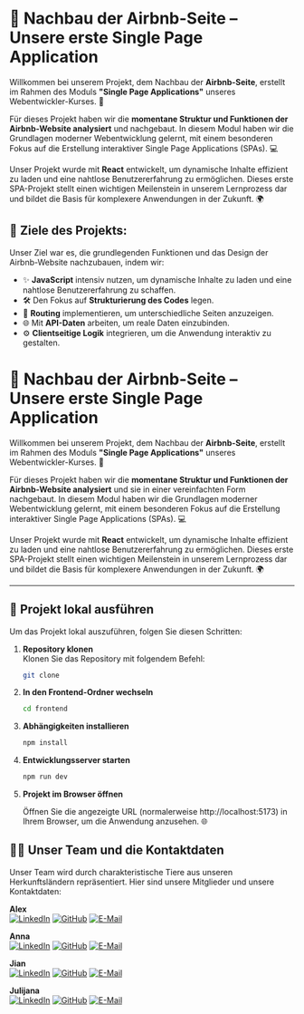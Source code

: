

# 🌟 Nachbau der Airbnb-Seite – Unsere erste Single Page Application

Willkommen bei unserem Projekt, dem Nachbau der **Airbnb-Seite**, erstellt im Rahmen des Moduls **"Single Page Applications"** unseres Webentwickler-Kurses. 🚀

Für dieses Projekt haben wir die **momentane Struktur und Funktionen der Airbnb-Website analysiert** und nachgebaut. In diesem Modul haben wir die Grundlagen moderner Webentwicklung gelernt, mit einem besonderen Fokus auf die Erstellung interaktiver Single Page Applications (SPAs). 💻

Unser Projekt wurde mit **React** entwickelt, um dynamische Inhalte effizient zu laden und eine nahtlose Benutzererfahrung zu ermöglichen. Dieses erste SPA-Projekt stellt einen wichtigen Meilenstein in unserem Lernprozess dar und bildet die Basis für komplexere Anwendungen in der Zukunft. 🌍

## 🔑 Ziele des Projekts:
Unser Ziel war es, die grundlegenden Funktionen und das Design der Airbnb-Website nachzubauen, indem wir:
- ✨ **JavaScript** intensiv nutzen, um dynamische Inhalte zu laden und eine nahtlose Benutzererfahrung zu schaffen.
- 🛠️ Den Fokus auf **Strukturierung des Codes** legen.
- 🔄 **Routing** implementieren, um unterschiedliche Seiten anzuzeigen.
- 🌐 Mit **API-Daten** arbeiten, um reale Daten einzubinden.
- ⚙️ **Clientseitige Logik** integrieren, um die Anwendung interaktiv zu gestalten.


# 🌟 Nachbau der Airbnb-Seite – Unsere erste Single Page Application

Willkommen bei unserem Projekt, dem Nachbau der **Airbnb-Seite**, erstellt im Rahmen des Moduls **"Single Page Applications"** unseres Webentwickler-Kurses. 🚀

Für dieses Projekt haben wir die **momentane Struktur und Funktionen der Airbnb-Website analysiert** und sie in einer vereinfachten Form nachgebaut. In diesem Modul haben wir die Grundlagen moderner Webentwicklung gelernt, mit einem besonderen Fokus auf die Erstellung interaktiver Single Page Applications (SPAs). 💻 

Unser Projekt wurde mit **React** entwickelt, um dynamische Inhalte effizient zu laden und eine nahtlose Benutzererfahrung zu ermöglichen. Dieses erste SPA-Projekt stellt einen wichtigen Meilenstein in unserem Lernprozess dar und bildet die Basis für komplexere Anwendungen in der Zukunft. 🌍

---

## 🚀 Projekt lokal ausführen

Um das Projekt lokal auszuführen, folgen Sie diesen Schritten:

1. **Repository klonen**  
   Klonen Sie das Repository mit folgendem Befehl:
   ```bash
   git clone
   
2. **In den Frontend-Ordner wechseln**
   ```bash
   cd frontend

3. **Abhängigkeiten installieren**
   ```bash
   npm install
4. **Entwicklungsserver starten**
   ```bash
   npm run dev

5. **Projekt im Browser öffnen**

   Öffnen Sie die angezeigte URL (normalerweise http://localhost:5173) in Ihrem Browser, um die Anwendung anzusehen. 🌐
 

## 👩‍💻 Unser Team und die Kontaktdaten

Unser Team wird durch charakteristische Tiere aus unseren Herkunftsländern repräsentiert. Hier sind unsere Mitglieder und unsere Kontaktdaten:

  **Alex**  
  [![LinkedIn](https://img.shields.io/badge/-LinkedIn-0A66C2?style=for-the-badge&logo=linkedin&logoColor=white)](https://www.linkedin.com/in/alex-nezhad-2517a6322) 
  [![GitHub](https://img.shields.io/badge/-GitHub-181717?style=for-the-badge&logo=github&logoColor=white)](https://github.com/Alexxmanii) 
  [![E-Mail](https://img.shields.io/badge/-E--Mail-D14836?style=for-the-badge&logo=gmail&logoColor=white)](mailto:mohammad.mohammad@dci-student.org)

  **Anna**  
 [![LinkedIn](https://img.shields.io/badge/-LinkedIn-0A66C2?style=for-the-badge&logo=linkedin&logoColor=white)](https://www.linkedin.com/in/anna-popova-95b27393) 
  [![GitHub](https://img.shields.io/badge/-GitHub-181717?style=for-the-badge&logo=github&logoColor=white)](https://github.com/anyuka007) 
  [![E-Mail](https://img.shields.io/badge/-E--Mail-D14836?style=for-the-badge&logo=gmail&logoColor=white)](mailto:anna.popova0510@gmail.com)

 **Jian**  
[![LinkedIn](https://img.shields.io/badge/-LinkedIn-0A66C2?style=for-the-badge&logo=linkedin&logoColor=white)](https://www.linkedin.com/in/jian-lu-705184330) 
  [![GitHub](https://img.shields.io/badge/-GitHub-181717?style=for-the-badge&logo=github&logoColor=white)](https://github.com/LuJian2024) 
  [![E-Mail](https://img.shields.io/badge/-E--Mail-D14836?style=for-the-badge&logo=gmail&logoColor=white)](mailto:jian.lu.ou@gmail.com)

 **Julijana**  
  [![LinkedIn](https://img.shields.io/badge/-LinkedIn-0A66C2?style=for-the-badge&logo=linkedin&logoColor=white)](https://www.linkedin.com/in/julijana-uneva-b28a751b5) 
  [![GitHub](https://img.shields.io/badge/-GitHub-181717?style=for-the-badge&logo=github&logoColor=white)](https://github.com/JulijanaUneva) 
  [![E-Mail](https://img.shields.io/badge/-E--Mail-D14836?style=for-the-badge&logo=gmail&logoColor=white)](mailto:julijana3uneva@gmail.com) 
